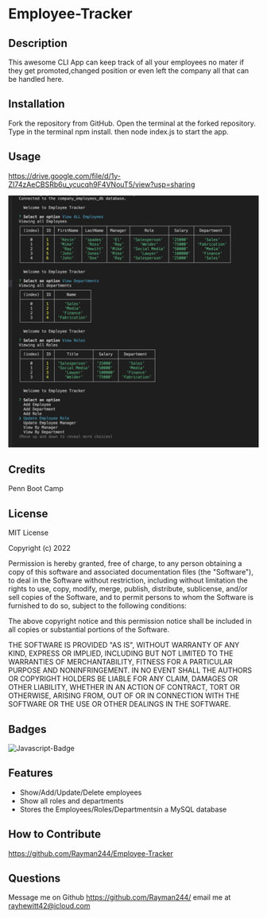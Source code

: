 # Employee-Tracker
	
## Description
 This awesome CLI App can keep track of all your employees no mater if they get promoted,changed position or even left the company all that can be handled here. 

## Installation
 Fork the repository from GitHub. Open the terminal at the forked repository. Type in the terminal npm install. then node index.js to start the app.

## Usage
 https://drive.google.com/file/d/1y-ZI74zAeCBSRb6u_ycucqh9F4VNouT5/view?usp=sharing
 
 ![alt text](imgs/table-pic.png)

## Credits
Penn Boot Camp

## License
MIT License

Copyright (c) 2022
    
Permission is hereby granted, free of charge, to any person obtaining a copy
of this software and associated documentation files (the "Software"), to deal
in the Software without restriction, including without limitation the rights
to use, copy, modify, merge, publish, distribute, sublicense, and/or sell
copies of the Software, and to permit persons to whom the Software is
furnished to do so, subject to the following conditions:
   
The above copyright notice and this permission notice shall be included in all
copies or substantial portions of the Software.
    
THE SOFTWARE IS PROVIDED "AS IS", WITHOUT WARRANTY OF ANY KIND, EXPRESS OR
IMPLIED, INCLUDING BUT NOT LIMITED TO THE WARRANTIES OF MERCHANTABILITY,
FITNESS FOR A PARTICULAR PURPOSE AND NONINFRINGEMENT. IN NO EVENT SHALL THE
AUTHORS OR COPYRIGHT HOLDERS BE LIABLE FOR ANY CLAIM, DAMAGES OR OTHER
LIABILITY, WHETHER IN AN ACTION OF CONTRACT, TORT OR OTHERWISE, ARISING FROM,
OUT OF OR IN CONNECTION WITH THE SOFTWARE OR THE USE OR OTHER DEALINGS IN THE
SOFTWARE.

## Badges
![Javascript-Badge](https://img.shields.io/badge/Code-Javascript-yellow)

## Features
 - Show/Add/Update/Delete employees
 - Show all roles and departments
 - Stores the Employees/Roles/Departmentsin a MySQL database
 
## How to Contribute
https://github.com/Rayman244/Employee-Tracker

## Questions
 Message me on Github https://github.com/Rayman244/
 email me at [rayhewitt42@icloud.com](mailto:rayhewitt42@icloud.com)